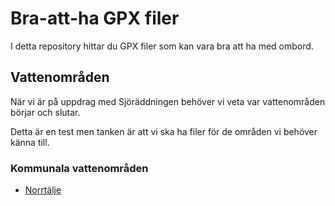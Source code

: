 # Bra-att-ha GPX filer

I detta repository hittar du GPX filer som kan vara bra att ha med ombord.

## Vattenområden

När vi är på uppdrag med Sjöräddningen behöver vi veta var vattenområden börjar och slutar. 

Detta är en test men tanken är att vi ska ha filer för de områden vi behöver känna till.

### Kommunala vattenområden

* [Norrtälje](Layers/kvo-norrt%C3%A4lje.gpx)
